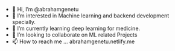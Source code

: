 - 👋 Hi, I’m @abrahamgenetu
- 👀 I’m interested in Machine learning and backend development specially.
- 🌱 I’m currently learning deep learning for medicine.
- 💞️ I’m looking to collaborate on ML related Projects
- 📫 How to reach me ...
              abrahamgenetu.netlify.me
<!---
abrahamgenetu/abrahamgenetu is a ✨ special ✨ repository because its `README.md` (this file) appears on your GitHub profile.
You can click the Preview link to take a look at your changes.
--->
